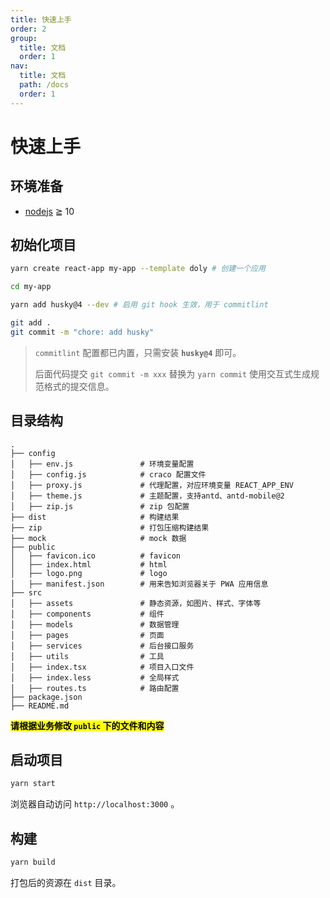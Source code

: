 ```yaml
---
title: 快速上手
order: 2
group:
  title: 文档
  order: 1
nav:
  title: 文档
  path: /docs
  order: 1
---
```


# 快速上手

## 环境准备

- [nodejs](http://nodejs.org/) ≧ 10

## 初始化项目

```bash
yarn create react-app my-app --template doly # 创建一个应用

cd my-app

yarn add husky@4 --dev # 启用 git hook 生效，用于 commitlint

git add .
git commit -m "chore: add husky"
```

> `commitlint` 配置都已内置，只需安装 **`husky@4`** 即可。
>
> 后面代码提交 `git commit -m xxx` 替换为 `yarn commit` 使用交互式生成规范格式的提交信息。

## 目录结构

```
.
├── config
│   ├── env.js               # 环境变量配置
│   ├── config.js            # craco 配置文件
│   ├── proxy.js             # 代理配置，对应环境变量 REACT_APP_ENV
│   ├── theme.js             # 主题配置，支持antd、antd-mobile@2
│   ├── zip.js               # zip 包配置
├── dist                     # 构建结果
├── zip                      # 打包压缩构建结果
├── mock                     # mock 数据
├── public
│   ├── favicon.ico          # favicon
│   ├── index.html           # html
│   ├── logo.png             # logo
│   ├── manifest.json        # 用来告知浏览器关于 PWA 应用信息
├── src
│   ├── assets               # 静态资源，如图片、样式、字体等
│   ├── components           # 组件
│   ├── models               # 数据管理
│   ├── pages                # 页面
│   ├── services             # 后台接口服务
│   ├── utils                # 工具
│   ├── index.tsx            # 项目入口文件
│   ├── index.less           # 全局样式
│   ├── routes.ts            # 路由配置
├── package.json
├── README.md
```

**<mark>请根据业务修改 `public` 下的文件和内容</mark>**

## 启动项目

```bash
yarn start
```

浏览器自动访问 `http://localhost:3000` 。

## 构建

```bash
yarn build
```

打包后的资源在 `dist` 目录。
